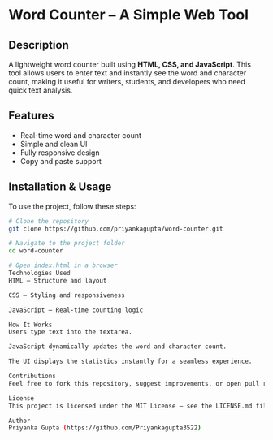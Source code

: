 # Word Counter – A Simple Web Tool  

## Description  
A lightweight word counter built using **HTML, CSS, and JavaScript**. This tool allows users to enter text and instantly see the word and character count, making it useful for writers, students, and developers who need quick text analysis.  

## Features  
- Real-time word and character count  
- Simple and clean UI  
- Fully responsive design  
- Copy and paste support  

## Installation & Usage  
To use the project, follow these steps:  
```bash
# Clone the repository
git clone https://github.com/priyankagupta/word-counter.git  

# Navigate to the project folder
cd word-counter  

# Open index.html in a browser  
Technologies Used
HTML – Structure and layout

CSS – Styling and responsiveness

JavaScript – Real-time counting logic

How It Works
Users type text into the textarea.

JavaScript dynamically updates the word and character count.

The UI displays the statistics instantly for a seamless experience.

Contributions
Feel free to fork this repository, suggest improvements, or open pull requests!

License
This project is licensed under the MIT License – see the LICENSE.md file for details.

Author
Priyanka Gupta (https://github.com/Priyankagupta3522)
